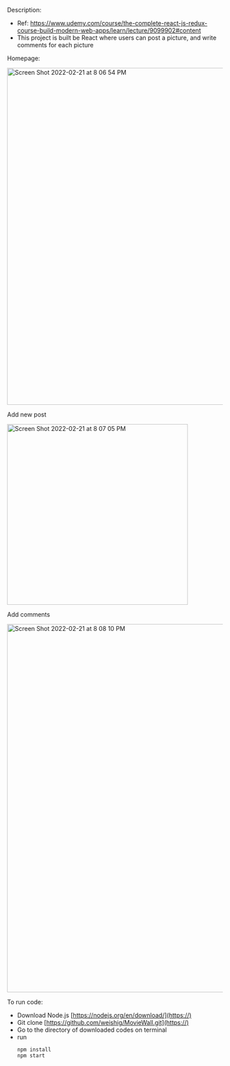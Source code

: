 Description:

* Ref: https://www.udemy.com/course/the-complete-react-js-redux-course-build-modern-web-apps/learn/lecture/9099902#content
* This project is built be React where users can post a picture, and write comments for each picture

Homepage:

<img width="787" alt="Screen Shot 2022-02-21 at 8 06 54 PM" src="https://user-images.githubusercontent.com/47680583/155050080-d701baf6-111e-47e5-b4fe-a22c22c5379e.png">

Add new post

<img width="422" alt="Screen Shot 2022-02-21 at 8 07 05 PM" src="https://user-images.githubusercontent.com/47680583/155050179-9e71a674-1f4b-47d8-9215-2f5f5164a5f5.png">

Add comments

<img width="860" alt="Screen Shot 2022-02-21 at 8 08 10 PM" src="https://user-images.githubusercontent.com/47680583/155050191-77a47e16-d582-4ea1-bf29-c3ea2687acf8.png">



To run code:

* Download Node.js [https://nodejs.org/en/download/](https://)
* Git clone [https://github.com/weishig/MovieWall.git](https://)
* Go to the directory of downloaded codes on terminal
* run
  ```
  npm install
  npm start
  ```

